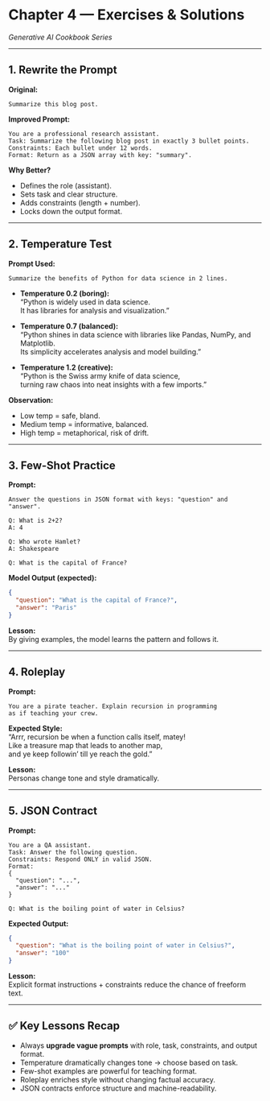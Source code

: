 # Chapter 4 — Exercises & Solutions
*Generative AI Cookbook Series*

---

## 1. Rewrite the Prompt

**Original:**  
```
Summarize this blog post.
```

**Improved Prompt:**  
```
You are a professional research assistant.
Task: Summarize the following blog post in exactly 3 bullet points.
Constraints: Each bullet under 12 words.
Format: Return as a JSON array with key: "summary".
```

**Why Better?**  
- Defines the role (assistant).  
- Sets task and clear structure.  
- Adds constraints (length + number).  
- Locks down the output format.

---

## 2. Temperature Test

**Prompt Used:**  
```
Summarize the benefits of Python for data science in 2 lines.
```

- **Temperature 0.2 (boring):**  
  “Python is widely used in data science.  
  It has libraries for analysis and visualization.”  

- **Temperature 0.7 (balanced):**  
  “Python shines in data science with libraries like Pandas, NumPy, and Matplotlib.  
  Its simplicity accelerates analysis and model building.”  

- **Temperature 1.2 (creative):**  
  “Python is the Swiss army knife of data science,  
  turning raw chaos into neat insights with a few imports.”  

**Observation:**  
- Low temp = safe, bland.  
- Medium temp = informative, balanced.  
- High temp = metaphorical, risk of drift.

---

## 3. Few-Shot Practice

**Prompt:**  
```
Answer the questions in JSON format with keys: "question" and "answer".

Q: What is 2+2?
A: 4

Q: Who wrote Hamlet?
A: Shakespeare

Q: What is the capital of France?
```

**Model Output (expected):**  
```json
{
  "question": "What is the capital of France?",
  "answer": "Paris"
}
```

**Lesson:**  
By giving examples, the model learns the pattern and follows it.

---

## 4. Roleplay

**Prompt:**  
```
You are a pirate teacher. Explain recursion in programming
as if teaching your crew.
```

**Expected Style:**  
“Arrr, recursion be when a function calls itself, matey!  
Like a treasure map that leads to another map,  
and ye keep followin’ till ye reach the gold.”  

**Lesson:**  
Personas change tone and style dramatically.

---

## 5. JSON Contract

**Prompt:**  
```
You are a QA assistant.
Task: Answer the following question.
Constraints: Respond ONLY in valid JSON.
Format:
{
  "question": "...",
  "answer": "..."
}

Q: What is the boiling point of water in Celsius?
```

**Expected Output:**  
```json
{
  "question": "What is the boiling point of water in Celsius?",
  "answer": "100"
}
```

**Lesson:**  
Explicit format instructions + constraints reduce the chance of freeform text.

---

## ✅ Key Lessons Recap

- Always **upgrade vague prompts** with role, task, constraints, and output format.  
- Temperature dramatically changes tone → choose based on task.  
- Few-shot examples are powerful for teaching format.  
- Roleplay enriches style without changing factual accuracy.  
- JSON contracts enforce structure and machine-readability.
